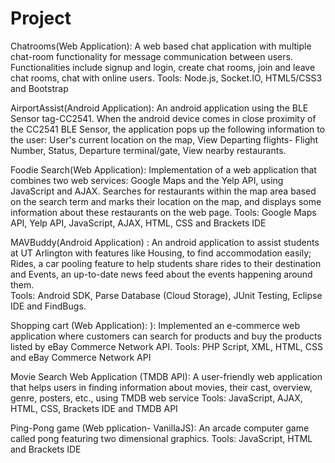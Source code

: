 # Project
Chatrooms(Web Application):
A web based chat application with multiple chat-room functionality for message communication between users. Functionalities include signup and login, create chat rooms, join and leave chat rooms, chat with online users. 
Tools: Node.js, Socket.IO, HTML5/CSS3 and Bootstrap

AirportAssist(Android Application):
An android application using the BLE Sensor tag-CC2541. When the android device comes in close proximity of the CC2541 BLE Sensor, the application pops up the following information to the user: User's current location on the map, View Departing flights- Flight Number, Status, Departure terminal/gate, View nearby restaurants.


Foodie Search(Web Application): 
Implementation of a web application that combines two web services: Google Maps and the Yelp API, using JavaScript and AJAX. Searches for restaurants within the map area based on the search term and marks their location on the map, and displays some information about these restaurants on the web page.
Tools: Google Maps API, Yelp API, JavaScript, AJAX, HTML, CSS and Brackets IDE 


MAVBuddy(Android Application) : An android application to assist students at UT Arlington with features like Housing, to find accommodation easily; Rides, a car pooling feature to help students share rides to their destination and Events, an up-to-date news feed about the events  happening around them.  
Tools: Android SDK, Parse Database (Cloud Storage), JUnit Testing, Eclipse IDE and FindBugs.

Shopping cart (Web Application): ): Implemented an e-commerce web application where customers can search for products and buy the products listed by eBay Commerce Network API.
Tools: PHP Script, XML, HTML, CSS and eBay Commerce Network API	

Movie Search Web Application (TMDB API): A user-friendly web application that helps users in finding information about movies, their cast, overview, genre,     posters, etc., using TMDB web service
Tools: JavaScript, AJAX, HTML, CSS, Brackets IDE and TMDB API 

Ping-Pong game (Web pplication- VanillaJS): An arcade computer game called pong featuring two dimensional graphics. 
Tools: JavaScript, HTML and Brackets IDE



